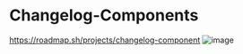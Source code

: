 # Changelog-Components
https://roadmap.sh/projects/changelog-component
![image](https://github.com/user-attachments/assets/abaa9bc1-f1c3-4125-aea7-85e33f1d1a02)
